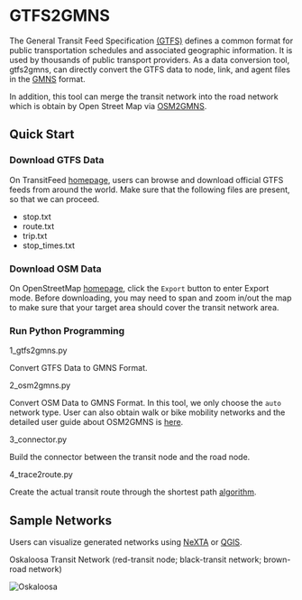 # GTFS2GMNS

The General Transit Feed Specification [(GTFS)](https://gtfs.org/) defines a common format for public transportation schedules and associated geographic information. It is used by thousands of public transport providers. As a data conversion tool, gtfs2gmns, can directly convert the GTFS data to node, link, and agent files in the [GMNS](https://github.com/zephyr-data-specs/GMNS) format. 

In addition, this tool can merge the transit network into the road network which is obtain by Open Street Map via [OSM2GMNS](https://github.com/jiawei92/OSM2GMNS).

## Quick Start

### Download GTFS Data

On TransitFeed [homepage](https://transitfeeds.com/), users can browse and download official GTFS  feeds from around the world. Make sure that the following files are present, so that we can proceed.

* stop.txt
* route.txt
* trip.txt
* stop_times.txt

### Download OSM Data

On OpenStreetMap [homepage](https://www.openstreetmap.org/), click the `Export` button to enter Export mode. Before downloading, you may need to span and zoom in/out the map to make sure that your target area should cover the transit network area.

### Run Python Programming

1_gtfs2gmns.py

Convert GTFS Data to GMNS Format.

2_osm2gmns.py

Convert OSM Data to GMNS Format. In this tool, we only choose the `auto` network type. User can also obtain walk or bike mobility networks and the  detailed user guide about OSM2GMNS is [here](https://osm2gmns.readthedocs.io/en/latest/).

3_connector.py

Build the connector between the transit node and the road node.

4_trace2route.py 

Create the actual transit route through the shortest path [algorithm](https://github.com/jdlph/PATH4GMNS).

## Sample Networks

Users can visualize generated networks using [NeXTA](https://github.com/xzhou99/NeXTA-GMNS) or [QGIS](https://qgis.org/en/site/).

Oskaloosa Transit Network (red-transit node; black-transit network; brown-road network)

![Oskaloosa](https://github.com/xtHuang0927/GTFS2GMNS/blob/main/output/Oskaloosa/Oskaloosa.PNG)

